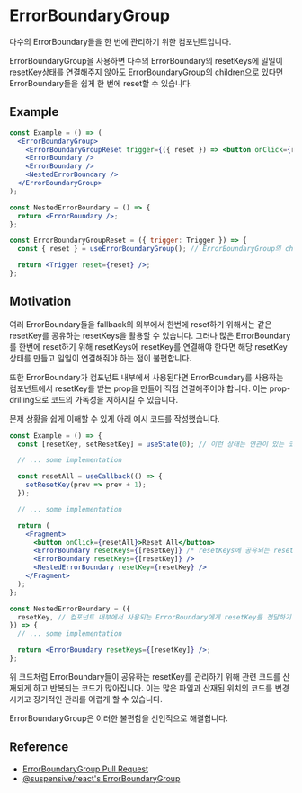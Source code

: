 # ErrorBoundaryGroup

다수의 ErrorBoundary들을 한 번에 관리하기 위한 컴포넌트입니다.

ErrorBoundaryGroup을 사용하면 다수의 ErrorBoundary의 resetKeys에 일일이 resetKey상태를 연결해주지 않아도 ErrorBoundaryGroup의 children으로 있다면 ErrorBoundary들을 쉽게 한 번에 reset할 수 있습니다.

## Example

```jsx
const Example = () => (
  <ErrorBoundaryGroup>
    <ErrorBoundaryGroupReset trigger={({ reset }) => <button onClick={reset}>Reset All</button>} />
    <ErrorBoundary />
    <ErrorBoundary />
    <NestedErrorBoundary />
  </ErrorBoundaryGroup>
);

const NestedErrorBoundary = () => {
  return <ErrorBoundary />;
};

const ErrorBoundaryGroupReset = ({ trigger: Trigger }) => {
  const { reset } = useErrorBoundaryGroup(); // ErrorBoundaryGroup의 children으로 있는 ErrorBoundary들이 내부적으로 공유하는 resetKey를 새로 발급해 모두 reset 하고 싶다면 useErrorBoundaryGroup hook을 활용하면 됩니다.

  return <Trigger reset={reset} />;
};
```

## Motivation

여러 ErrorBoundary들을 fallback의 외부에서 한번에 reset하기 위해서는 같은 resetKey를 공유하는 resetKeys을 활용할 수 있습니다.
그러나 많은 ErrorBoundary를 한번에 reset하기 위해 resetKeys에 resetKey를 연결해야 한다면 해당 resetKey상태를 만들고 일일이 연결해줘야 하는 점이 불편합니다.

또한 ErrorBoundary가 컴포넌트 내부에서 사용된다면 ErrorBoundary를 사용하는 컴포넌트에서 resetKey를 받는 prop을 만들어 직접 연결해주어야 합니다. 이는 prop-drilling으로 코드의 가독성을 저하시킬 수 있습니다.

문제 상황을 쉽게 이해할 수 있게 아래 예시 코드를 작성했습니다.

```jsx
const Example = () => {
  const [resetKey, setResetKey] = useState(0); // 이런 상태는 연관이 있는 코드와 멀어집니다.

  // ... some implementation

  const resetAll = useCallback(() => {
    setResetKey(prev => prev + 1);
  });

  // ... some implementation

  return (
    <Fragment>
      <button onClick={resetAll}>Reset All</button>
      <ErrorBoundary resetKeys={[resetKey]} /* resetKeys에 공유되는 resetKey를 일일이 연결해야 합니다. */ />
      <ErrorBoundary resetKeys={[resetKey]} />
      <NestedErrorBoundary resetKey={resetKey} />
    </Fragment>
  );
};

const NestedErrorBoundary = ({
  resetKey, // 컴포넌트 내부에서 사용되는 ErrorBoundary에게 resetKey를 전달하기 위해 prop drilling이 필요합니다.
}) => {
  // ... some implementation

  return <ErrorBoundary resetKeys={[resetKey]} />;
};
```

위 코드처럼 ErrorBoundary들이 공유하는 resetKey를 관리하기 위해 관련 코드를 산재되게 하고 반복되는 코드가 많아집니다. 이는 많은 파일과 산재된 위치의 코드를 변경시키고 장기적인 관리를 어렵게 할 수 있습니다.

ErrorBoundaryGroup은 이러한 불편함을 선언적으로 해결합니다.

## Reference

- [ErrorBoundaryGroup Pull Request](https://github.com/toss/slash/pull/157)
- [@suspensive/react's ErrorBoundaryGroup](https://docs.suspensive.org/ko/docs/react/src/ErrorBoundaryGroup.i18n)
